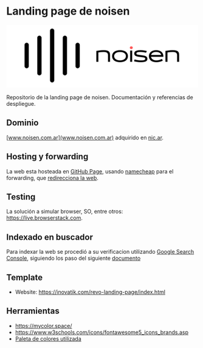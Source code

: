 # Landing page de noisen

![](images/logo.png)

Repositorio de la landing page de noisen. Documentación y referencias de despliegue. 

## Dominio
[www.noisen.com.ar](www.noisen.com.ar) adquirido en [nic.ar](https://nic.ar/es/ayuda/instructivos/registro-de-dominio). 

## Hosting y forwarding
La web esta hosteada en [GitHub Page](https://pages.github.com/), usando [namecheap](https://www.namecheap.com) 
para el forwarding, que [redirecciona la web](https://curiosidadesespaciales.ar/2020/09/21/Tutorial-blog-2/).


## Testing
La solución a simular browser, SO, entre otros: https://live.browserstack.com.

## Indexado en buscador
Para indexar la web se procedió a su verificacion utilizando [Google Search Console](https://search.google.com/u/5/search-console?resource_id=http%3A%2F%2Fnoisen.com.ar%2F), siguiendo los paso del siguiente [documento](https://yossieliaz.medium.com/how-to-make-your-github-pages-website-searchable-by-google-c6f481ca3a19)

## Template 
* Website: https://inovatik.com/revo-landing-page/index.html

## Herramientas
* https://mycolor.space/
* https://www.w3schools.com/icons/fontawesome5_icons_brands.asp
* [Paleta de colores utilizada](palette_color.pdf)
